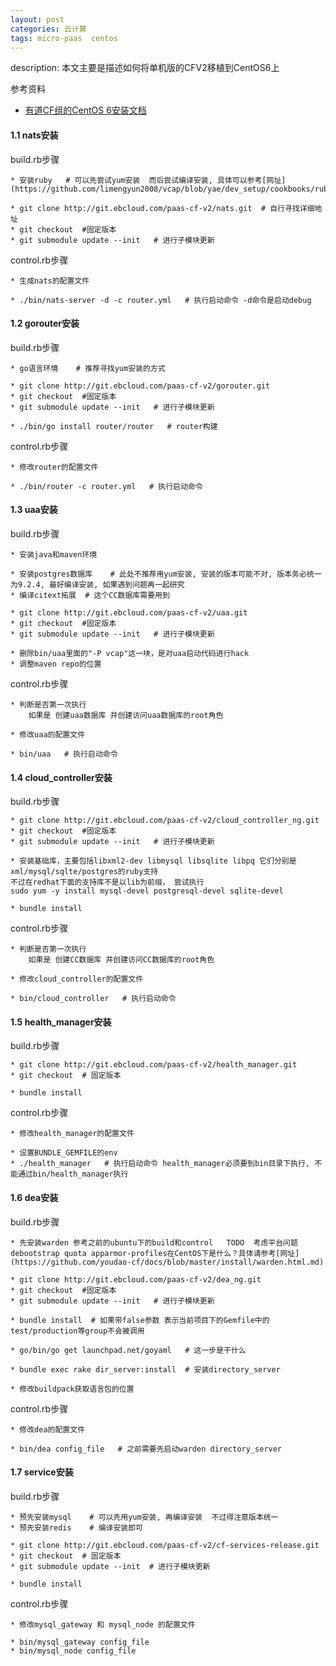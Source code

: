 ```yaml
---
layout: post
categories: 云计算
tags: micro-paas  centos  
---
```


description: 本文主要是描述如何将单机版的CFV2移植到CentOS6上

参考资料

* [有道CF组的CentOS 6安装文档](https://github.com/youdao-cf/docs/tree/master/install)

#### 1.1 nats安装

build.rb步骤

	* 安装ruby   # 可以先尝试yum安装  而后尝试编译安装, 具体可以参考[网址](https://github.com/limengyun2008/vcap/blob/yae/dev_setup/cookbooks/ruby/libraries/ruby_install.rb)

	* git clone http://git.ebcloud.com/paas-cf-v2/nats.git  # 自行寻找详细地址
	* git checkout  #固定版本
	* git submodule update --init   # 进行子模块更新

control.rb步骤

	* 生成nats的配置文件

	* ./bin/nats-server -d -c router.yml   # 执行启动命令 -d命令是启动debug


#### 1.2 gorouter安装

build.rb步骤

	* go语言环境    # 推荐寻找yum安装的方式

	* git clone http://git.ebcloud.com/paas-cf-v2/gorouter.git
	* git checkout  #固定版本
	* git submodule update --init   # 进行子模块更新

	* ./bin/go install router/router   # router构建

control.rb步骤

	* 修改router的配置文件

	* ./bin/router -c router.yml   # 执行启动命令

#### 1.3 uaa安装

build.rb步骤

	* 安装java和maven环境

	* 安装postgres数据库    # 此处不推荐用yum安装, 安装的版本可能不对, 版本务必统一为9.2.4, 最好编译安装, 如果遇到问题再一起研究
	* 编译citext拓展  # 这个CC数据库需要用到

	* git clone http://git.ebcloud.com/paas-cf-v2/uaa.git
	* git checkout  #固定版本
	* git submodule update --init   # 进行子模块更新

	* 删除bin/uaa里面的"-P vcap"这一块，是对uaa启动代码进行hack
	* 调整maven repo的位置

control.rb步骤

	* 判断是否第一次执行
		如果是 创建uaa数据库 并创建访问uaa数据库的root角色

	* 修改uaa的配置文件

	* bin/uaa   # 执行启动命令


#### 1.4 cloud_controller安装

build.rb步骤

	* git clone http://git.ebcloud.com/paas-cf-v2/cloud_controller_ng.git
	* git checkout  #固定版本
	* git submodule update --init   # 进行子模块更新

	* 安装基础库，主要包括libxml2-dev libmysql libsqlite libpq 它们分别是xml/mysql/sqlte/postgres的ruby支持
	不过在redhat下面的支持库不是以lib为前缀， 尝试执行
	sudo yum -y install mysql-devel postgresql-devel sqlite-devel

	* bundle install

control.rb步骤

	* 判断是否第一次执行
		如果是 创建CC数据库 并创建访问CC数据库的root角色

	* 修改cloud_controller的配置文件

	* bin/cloud_controller   # 执行启动命令

#### 1.5 health_manager安装

build.rb步骤

	* git clone http://git.ebcloud.com/paas-cf-v2/health_manager.git
	* git checkout  # 固定版本

	* bundle install

control.rb步骤

	* 修改health_manager的配置文件

	* 设置BUNDLE_GEMFILE的env
	* ./health_manager   # 执行启动命令 health_manager必须要到bin目录下执行, 不能通过bin/health_manager执行

#### 1.6 dea安装

build.rb步骤

	* 先安装warden 参考之前的ubuntu下的build和control   TODO  考虑平台问题debootstrap quota apparmor-profiles在CentOS下是什么？具体请参考[网址](https://github.com/youdao-cf/docs/blob/master/install/warden.html.md)

	* git clone http://git.ebcloud.com/paas-cf-v2/dea_ng.git
	* git checkout  #固定版本
	* git submodule update --init   # 进行子模块更新

	* bundle install  # 如果带false参数 表示当前项目下的Gemfile中的test/production等group不会被调用

	* go/bin/go get launchpad.net/goyaml   # 这一步是干什么

	* bundle exec rake dir_server:install  # 安装directory_server

	* 修改buildpack获取语言包的位置

control.rb步骤

	* 修改dea的配置文件

	* bin/dea config_file   # 之前需要先启动warden directory_server

#### 1.7 service安装

build.rb步骤

	* 预先安装mysql    # 可以先用yum安装, 再编译安装  不过得注意版本统一
	* 预先安装redis    # 编译安装即可

	* git clone http://git.ebcloud.com/paas-cf-v2/cf-services-release.git
	* git checkout  # 固定版本
	* git submodule update --init  # 进行子模块更新

	* bundle install

control.rb步骤

	* 修改mysql_gateway 和 mysql_node 的配置文件

	* bin/mysql_gateway config_file
	* bin/mysql_node config_file
